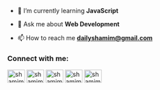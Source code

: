 - 🌱 I’m currently learning **JavaScript**

- 💬 Ask me about **Web Development**

- 📫 How to reach me **dailyshamim@gmail.com**

<h3 align="left">Connect with me:</h3>
<p align="left">

<a href="https://fb.com/shamimashraf01" target="blank"><img align="center" src="https://raw.githubusercontent.com/rahuldkjain/github-profile-readme-generator/master/src/images/icons/Social/facebook.svg" alt="shamimashraf" height="30" width="40" /></a>
<a href="https://twitter.com/shamim__ashraf" target="blank"><img align="center" src="https://raw.githubusercontent.com/rahuldkjain/github-profile-readme-generator/master/src/images/icons/Social/twitter.svg" alt="shamim__ashraf" height="30" width="40" /></a>
<a href="https://linkedin.com/in/shamim--ashraf" target="blank"><img align="center" src="https://raw.githubusercontent.com/rahuldkjain/github-profile-readme-generator/master/src/images/icons/Social/linked-in-alt.svg" alt="shamim__ashraf" height="30" width="40" /></a>
<a href="https://instagram.com/shamim__ashraf" target="blank"><img align="center" src="https://raw.githubusercontent.com/rahuldkjain/github-profile-readme-generator/master/src/images/icons/Social/instagram.svg" alt="shamim__ashraf" height="30" width="40" /></a>
<a href="https://www.youtube.com/c/shamim_ashraf" target="blank"><img align="center" src="https://raw.githubusercontent.com/rahuldkjain/github-profile-readme-generator/master/src/images/icons/Social/youtube.svg" alt="shamim_ashraf" height="30" width="40" /></a>
</p>
